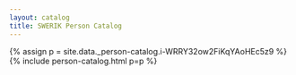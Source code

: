 ```yaml
---
layout: catalog
title: SWERIK Person Catalog
---
```

{% assign p = site.data._person-catalog.i-WRRY32ow2FiKqYAoHEc5z9 %}
{% include person-catalog.html p=p %}

